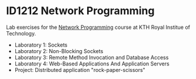 # **ID1212 Network Programming**
Lab exercises for the [Network Programming](https://www.kth.se/student/kurser/kurs/ID1212?l=en) course at KTH Royal Institue of Technology.

- Laboratory 1: Sockets
- Laboratory 2: Non-Blocking Sockets
- Laboratory 3: Remote Method Invocation and Database Access
- Laboratory 4: Web-Based Applications And Application Servers
- Project: Distributed application "rock-paper-scissors"
